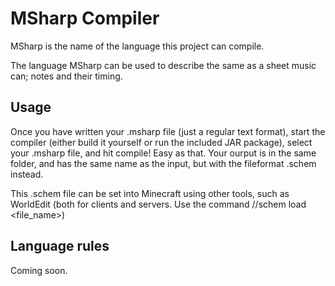 # MSharp Compiler
MSharp is the name of the language this project can compile.

The language MSharp can be used to describe the same as a sheet music can; notes and their timing.

## Usage
Once you have written your .msharp file (just a regular text format), start the compiler (either build it yourself or run the included JAR package), select your .msharp file, and hit compile! Easy as that. Your ourput is in the same folder, and has the same name as the input, but with the fileformat .schem instead.

This .schem file can be set into Minecraft using other tools, such as WorldEdit (both for clients and servers. Use the command //schem load <file_name>)

## Language rules
Coming soon.

